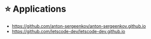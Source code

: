 # ⭐️ Applications

- https://github.com/anton-sergeenkov/anton-sergeenkov.github.io
- https://github.com/letscode-dev/letscode-dev.github.io

